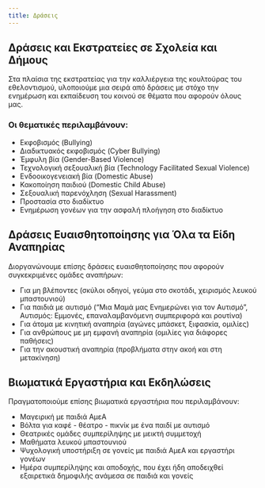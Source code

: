 ```yaml
---
title: Δράσεις
---
```


## Δράσεις και Εκστρατείες σε Σχολεία και Δήμους
Στα πλαίσια της εκστρατείας για την καλλιέργεια της κουλτούρας του εθελοντισμού, υλοποιούμε μια σειρά από δράσεις με στόχο την ενημέρωση και εκπαίδευση του κοινού σε θέματα που αφορούν όλους μας. 

### Οι θεματικές περιλαμβάνουν:
- Εκφοβισμός (Bullying)
- Διαδικτυακός εκφοβισμός (Cyber Bullying)
- Έμφυλη βία (Gender-Based Violence)
- Τεχνολογική σεξουαλική βία (Technology Facilitated Sexual Violence)
- Ενδοοικογενειακή βία (Domestic Abuse)
- Κακοποίηση παιδιού (Domestic Child Abuse)
- Σεξουαλική παρενόχληση (Sexual Harassment)
- Προστασία στο διαδίκτυο
- Ενημέρωση γονέων για την ασφαλή πλοήγηση στο διαδίκτυο

## Δράσεις Ευαισθητοποίησης για Όλα τα Είδη Αναπηρίας
Διοργανώνουμε επίσης δράσεις ευαισθητοποίησης που αφορούν συγκεκριμένες ομάδες αναπήρων:
- Για μη βλέποντες (σκύλοι οδηγοί, γεύμα στο σκοτάδι, χειρισμός λευκού μπαστουνιού)
- Για παιδιά με αυτισμό (“Μια Μαμά μας Ενημερώνει για τον Αυτισμό”, Αυτισμός: Εμμονές, επαναλαμβανόμενη συμπεριφορά και ρουτίνα)
- Για άτομα με κινητική αναπηρία (αγώνες μπάσκετ, ξιφασκία, ομιλίες)
- Για ανθρώπους με μη εμφανή αναπηρία (ομιλίες για διάφορες παθήσεις)
- Για την ακουστική αναπηρία (προβλήματα στην ακοή και στη μετακίνηση)

## Βιωματικά Εργαστήρια και Εκδηλώσεις
Πραγματοποιούμε επίσης βιωματικά εργαστήρια που περιλαμβάνουν:
- Μαγειρική με παιδιά ΑμεΑ
- Βόλτα για καφέ - θέατρο - πικνίκ με ένα παιδί με αυτισμό
- Θεατρικές ομάδες συμπερίληψης με μεικτή συμμετοχή
- Μαθήματα λευκού μπαστουνιού
- Ψυχολογική υποστήριξη σε γονείς με παιδιά ΑμεΑ και εργαστήρι γονέων
- Ημέρα συμπερίληψης και αποδοχής, που έχει ήδη αποδειχθεί εξαιρετικά δημοφιλής ανάμεσα σε παιδιά και γονείς
